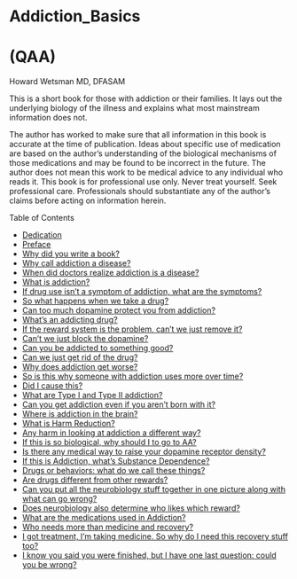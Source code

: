 <p align="center"><h1>Addiction_Basics</h1>
<h1>(QAA)</h1>
Howard Wetsman MD, DFASAM</p>



This is a short book for those with addiction or their families. It lays out the underlying biology
of the illness and explains what most mainstream information does not.

The author has worked to make sure that all information in this book is accurate at the time of publication. Ideas about specific use of medication are based on the author’s understanding of the biological mechanisms of those medications and may be found to be incorrect in the future. The author does not mean this work to be medical advice to any individual who reads it. This book is for professional use only. Never treat yourself. Seek professional care. Professionals should substantiate any of the author’s claims before acting on information herein.

Table of Contents
- [Dedication](./Dedication.md)
- [Preface](./Preface.md)
- [Why did you write a book?](./Why_write_book.md)
- [Why call addiction a disease?](./Why_illness.md)
- [When did doctors realize addiction is a disease?](./When_doctors_realized.md)
- [What is addiction?](./What_is_addiction.md)
- [If drug use isn’t a symptom of addiction, what are the symptoms?](./If_drug_use_isnt.md)
- [So what happens when we take a drug?](./What_happens.md)
- [Can too much dopamine protect you from addiction?](./Can_too_much.md)
- [What’s an addicting drug?](./What_is_an_addicting.md)
- [If the reward system is the problem, can’t we just remove it?](./If_the_reward_system.md)
- [Can’t we just block the dopamine?](./Cant_we_just.md)
- [Can you be addicted to something good?](./Can_you_be_addicted.md)
- [Can we just get rid of the drug?](./Can_we_get_rid_of.md)
- [Why does addiction get worse?](./Why_does_addiction_get.md)
- [So is this why someone with addiction uses more over time?](./So_is_this_why.md)
- [Did I cause this?](./Did_I_cause.md)
- [What are Type I and Type II addiction?](./TypeI_and_typeII.md)
- [Can you get addiction even if you aren’t born with it?](./Can_you_get.md)
- [Where is addiction in the brain?](./Where_is_addiction.md)
- [What is Harm Reduction?](./What_is_harm.md)
- [Any harm in looking at addiction a different way?](./Any_harm_in.md)
- [If this is so biological, why should I to go to AA?](./If_this_is_so.md)
- [Is there any medical way to raise your dopamine receptor density?](./Is_there_any.md)
- [If this is Addiction, what’s Substance Dependence?](./If_this_is_addiction.md)
- [Drugs or behaviors: what do we call these things?]()
- [Are drugs different from other rewards?]()
- [Can you put all the neurobiology stuff together in one picture along with what can go wrong?]()
- [Does neurobiology also determine who likes which reward?]()
- [What are the medications used in Addiction?]()
- [Who needs more than medicine and recovery?]()
- [I got treatment, I’m taking medicine. So why do I need this recovery stuff too?]()
- [I know you said you were finished, but I have one last question: could you be wrong?]()
